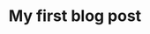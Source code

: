 ---
title: My first blog post
image: first-post.jpg
tags:
  - Front-end
  - Programming
  - Career
---